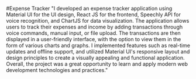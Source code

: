 
#Expense Tracker
"I developed an expense tracker application using Material UI for the UI design, React JS for the frontend, Speechly API for voice recognition, and ChartJS for data visualization. The application allows users to track their expenses and income by adding transactions through voice commands, manual input, or file upload. The transactions are then displayed in a user-friendly interface, with the option to view them in the form of various charts and graphs. I implemented features such as real-time updates and offline support, and utilized Material UI's responsive layout and design principles to create a visually appealing and functional application. Overall, the project was a great opportunity to learn and apply modern web development technologies and practices."
